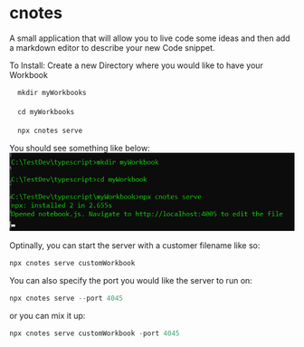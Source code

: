 # cnotes

A small application that will allow you to live code some ideas and then add a markdown editor to
describe your new Code snippet.

To Install:
Create a new Directory where you would like to have your Workbook

```js
  mkdir myWorkbooks

  cd myWorkbooks

  npx cnotes serve
```

You should see something like below:
![alt text](https://github.com/C5m7b4/cnotes/blob/master/docs/shot1.png?raw=true)

Optinally, you can start the server with a customer filename like so:

```js
npx cnotes serve customWorkbook
```

You can also specify the port you would like the server to run on:

```js
npx cnotes serve --port 4045
```

or you can mix it up:

```js
npx cnotes serve customWorkbook -port 4045
```
